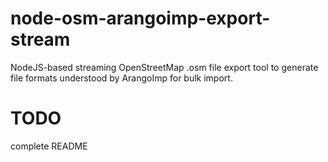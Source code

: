node-osm-arangoimp-export-stream
================================

NodeJS-based streaming OpenStreetMap .osm file export tool to generate file formats understood by ArangoImp for bulk import.

# TODO
complete README
